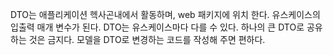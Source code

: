DTO는 애플리케이션 헥사곤내에서 활동하며, web 패키지에 위치 한다.
유스케이스의 입출력 매개 변수가 된다.
DTO는 유스케이스마다 다를 수 있다.
하나의 큰 DTO로 공유하는 것은 금지다.
모델을 DTO로 변경하는 코드를 작성해 주면 편하다.